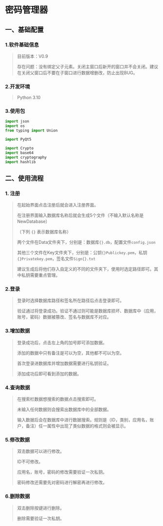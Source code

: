 # 密码管理器

## 一、基础配置

### 1.软件基础信息

> 目前版本：V0.9
>
> 存在问题：没有绑定父子元素。关闭主窗口后新开的窗口并不会关闭。建议在关闭父窗口后不要在子窗口进行数据增删改，防止出现BUG。



### 2.开发环境

> Python 3.10



### 3.使用包

```python
import json
import os
from typing import Union

import PyQt5

import Crypto
import base64
import cryptography
import hashlib
```



## 二、使用流程

### 1. 注册

>在起始界面点击注册后就会进入注册界面。
>
>在注册界面输入数据库名称后就会生成5个文件（不输入默认名称是NewDatabase）
>
>（下列 `{}` 表示数据库名称）
>
>两个文件在Data文件夹下，分别是：数据库`{}.db`，配置文件`config.json`
>
>其他三个文件在Key文件夹下，分别是：公钥`{}Publickey.pem`，私钥`{}Privatekey.pem`，签名文件`Sign{}.txt`
>
>建议生成后将他们存入自定义的不同的文件夹下，使用时选定路径即可。其中私钥需要重点管理。



### 2.登录

>登录时选择数据库路径和签名所在路径后点击登录即可。
>
>验证通过将登录成功。验证不通过则可能是数据库损坏、数据库中（应用，账号，密码）数据被篡改、签名与数据库不对应。



### 3.增加数据

>登录成功后，点击左上角的加号即可添加数据。
>
>添加的数据中只有备注是可以为空，其他都不可以为空。
>
>首次登录进数据库并增加数据需要进行私钥验证。
>
>添加成功后即可看到添加的数据。



### 4.查询数据

>在搜索栏数据想搜索的数据点击搜索即可。
>
>未输入任何数据则会搜索出数据库中的全部数据。
>
>输入数据后会在数据库中进行数据搜索。规则是（ID，类别，应用名，账户，备注）任一属性中出现了类似数据的格式则会被显示。



### 5.修改数据

>双击数据可以进行修改。
>
>ID不可修改。
>
>应用名，账号，密码的修改需要验证一次私钥。
>
>密码修改还需要先对密码进行解密再进行修改。



### 6.删除数据

>双击删除按键进行删除。
>
>删除需要验证一次私钥。
